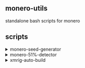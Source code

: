 ## monero-utils
standalone bash scripts for monero

## scripts
<details>
<summary>monero-seed-generator</summary>

---

### usage
```
./monero-seed-generator
```
or
```
./monero-seed-generator <LANGUAGE>
```

### languages
```
0 - Deutsch
1 - English
2 - Español
3 - Français
4 - Italiano
5 - Nederlands
6 - Português
7 - русский язык
8 - 日本語
9 - 简体中文(中国)
10 - Esperanto
11 - Lojban
```
---

</details>

<details>
<summary>monero-51%-detector</summary>

---

### usage
```
./monero-51%-detector
```
This will only search through what your `monerod` has logged in `bitmonero.log`

`~/.bitmonero/bitmonero.log` is the default log path used

To configure script options, edit the variables at the top of the script

[ok] & [fine] will exit with 0

[concern] & [DANGER] will exit with 1

---

</details>

<details>
<summary>xmrig-auto-build</summary>

---

## About 
**[xmrig-auto-build:](https://github.com/xmrig/xmrig)**
* installs build dependencies
* builds libraries
* uses those libraries to build a XMRig binary
* (optionally) cleans up all the source code
* (optionally) configures config.json (GNU/Linux only)

*note: build dependencies are NOT uninstalled afterwards*

## Supported OS
* **Debian** (apt based: Ubuntu, Linux Mint, Pop!_OS)
* **Arch** (pacman based: Manjaro)
* **Fedora** (DNF based)
* **Alpine** (apk based)
* **FreeBSD** (pkg based)
* **MacOS** ([brew](https://brew.sh) based)
* ❌ **Windows** ([see manual build here](https://xmrig.com/docs/miner/build/windows))

## Usage
```
Interactive:
./XMRig-Auto-Build
Options:
./XMRig-Auto-Build <option> <more options>

-S    --stable                Use stable libraries
-L    --latest                Use latest development libraries
-C    --config                Allow configuration of the config.json (GNU/Linux only)
-P    --path                  Set install path:  --path=YOUR_PATH_HERE  or  -P=YOUR_PATH_HERE
-D    --dev                   Use the active development branch of XMRig

-c    --clean                 Delete all files except xmrig and config.json at end of build
-d    --deps                  Install build dependencies
-q    --quiet                 Turn off verbose build messages (progress and errors are still shown)
-l    --libre                 Use LibreSSL instead of OpenSSL
-f    --force                 Force overwrite if /xmrig/ folder already exists

-h    --help                  Print this help message
```

---

</details>
